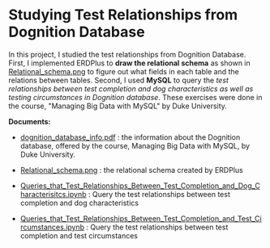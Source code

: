 # Studying Test Relationships from Dognition Database 

In this project, I studied the test relationships from Dognition Database. First, I implemented ERDPlus to **draw the relational schema** as shown in [Relational_schema.png](https://github.com/hsuanhao/Projects/blob/master/Studying%20Test%20Relationships%20from%20Dognition%20Database/Relational_Schema.png) to figure out what fields in each table and the relations between tables. Second, I used **MySQL** to query the *test relationships between test completion and dog characteristics as well as testing circumstances in Dognition database*. These exercises were done in the course, "Managing Big Data with MySQL" by Duke University.

**Documents:**
- [dognition_database_info.pdf](https://github.com/hsuanhao/Projects/blob/master/Studying%20Test%20Relationships%20from%20Dognition%20Database/dognition_database_info.pdf) : the information about the Dognition database, offered by the course, Managing Big Data with MySQL, by Duke University.
- [Relational_schema.png](https://github.com/hsuanhao/Projects/blob/master/Studying%20Test%20Relationships%20from%20Dognition%20Database/Relational_Schema.png) : the relational schema created by ERDPlus

- [Queries_that_Test_Relationships_Between_Test_Completion_and_Dog_Characterisitcs.ipynb](https://github.com/hsuanhao/Projects/blob/master/Studying%20Test%20Relationships%20from%20Dognition%20Database/Queries_that_Test_Relationships_Between_Test_Completion_and_Dog_Characterisitcs.ipynb) : Query the test relationships between test completion and dog characteristics

- [Queries_that_Test_Relationships_Between_Test_Completion_and_Test_Circumstances.ipynb](https://github.com/hsuanhao/Projects/blob/master/Studying%20Test%20Relationships%20from%20Dognition%20Database/Queries_that_Test_Relationships_Between_Test_Completion_and_Test_Circumstances.ipynb) : Query the test relationships between test completion and test circumstances


